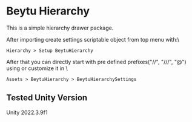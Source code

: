 # Beytu Hierarchy
This is a simple hierarchy drawer package. 

After importing create settings scriptable object from top menu with:\
```
Hierarchy > Setup BeytuHierarchy
```

After that you can directly start with pre defined prefixes(\"//\", \"///\", \"@\") using or customize it in \
```
Assets > BeytuHierarchy > BeytuHierarchySettings
```

## Tested Unity Version
Unity 2022.3.9f1